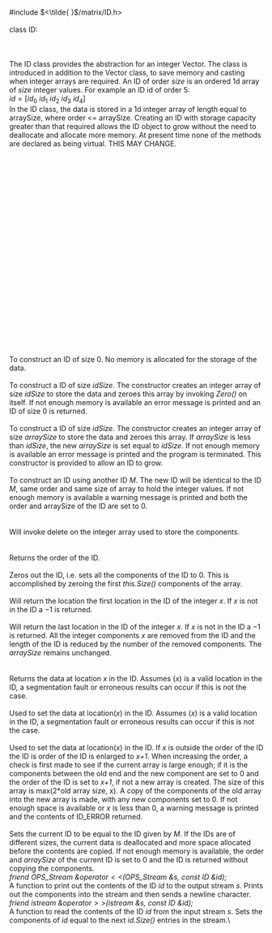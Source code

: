 \
\#include $<\tilde{ }$/matrix/ID.h$>$\
\
class ID:\
\
\
\
The ID class provides the abstraction for an integer Vector. The class
is introduced in addition to the Vector class, to save memory and
casting when integer arrays are required. An ID of order *size* is an
ordered 1d array of *size* integer values. For example an ID id of order
5:\
$id = [id_0$ $id_1$ $id_2$ $id_3$ $id_4]$\
In the ID class, the data is stored in a 1d integer array of length
equal to arraySize, where order \<= arraySize. Creating an ID with
storage capacity greater than that required allows the ID object to grow
without the need to deallocate and allocate more memory. At present time
none of the methods are declared as being virtual. THIS MAY CHANGE.\
\
\
\
\
\
\
\
\
\
\
\
\
\
\
\
\
\
\
\
\
\
\
\
\
To construct an ID of size $0$. No memory is allocated for the storage
of the data.\
\
To construct a ID of size *idSize*. The constructor creates an integer
array of size *idSize* to store the data and zeroes this array by
invoking *Zero()* on itself. If not enough memory is available an error
message is printed and an ID of size $0$ is returned.\
\
To construct a ID of size *idSize*. The constructor creates an integer
array of size *arraySize* to store the data and zeroes this array. If
*arraySize* is less than *idSize*, the new *arraySize* is set equal to
*idSize*. If not enough memory is available an error message is printed
and the program is terminated. This constructor is provided to allow an
ID to grow.\
\
To construct an ID using another ID *M*. The new ID will be identical to
the ID $M$, same order and same size of array to hold the integer
values. If not enough memory is available a warning message is printed
and both the order and arraySize of the ID are set to $0$.\
\
\
Will invoke delete on the integer array used to store the components.\
\
\
Returns the order of the ID.\
\
Zeros out the ID, i.e. sets all the components of the ID to $0$. This is
accomplished by zeroing the first *this.Size()* components of the
array.\
\
Will return the location the first location in the ID of the integer
*x*. If *x* is not in the ID a $-1$ is returned.\
\
Will return the last location in the ID of the integer *x*. If *x* is
not in the ID a $-1$ is returned. All the integer components *x* are
removed from the ID and the length of the ID is reduced by the number of
the removed components. The *arraySize* remains unchanged.\
\
\
Returns the data at location *x* in the ID. Assumes (*x*) is a valid
location in the ID, a segmentation fault or erroneous results can occur
if this is not the case.\
\
Used to set the data at location(*x*) in the ID. Assumes (*x*) is a
valid location in the ID, a segmentation fault or erroneous results can
occur if this is not the case.\
\
Used to set the data at location(*x*) in the ID. If *x* is outside the
order of the ID the ID is order of the ID is enlarged to *x+1*. When
increasing the order, a check is first made to see if the current array
is large enough; if it is the components between the old end and the new
component are set to $0$ and the order of the ID is set to *x+1*, if not
a new array is created. The size of this array is max($2*$old array
size, x). A copy of the components of the old array into the new array
is made, with any new components set to $0$. If not enough space is
available or *x* is less than $0$, a warning message is printed and the
contents of ID_ERROR returned.\
\
Sets the current ID to be equal to the ID given by *M*. If the IDs are
of different sizes, the current data is deallocated and more space
allocated before the contents are copied. If not enough memory is
available, the order and *arraySize* of the current ID is set to $0$ and
the ID is returned without copying the components.\
*friend OPS_Stream &operator$<<$(OPS_Stream &s, const ID &id);*\
A function to print out the contents of the ID *id* to the output stream
*s*. Prints out the components into the stream and then sends a newline
character.\
*friend istream &operator$>>$(istream &s, const ID &id);*\
A function to read the contents of the ID *id* from the input stream
*s*. Sets the components of *id* equal to the next *id.Size()* entries
in the stream.\
